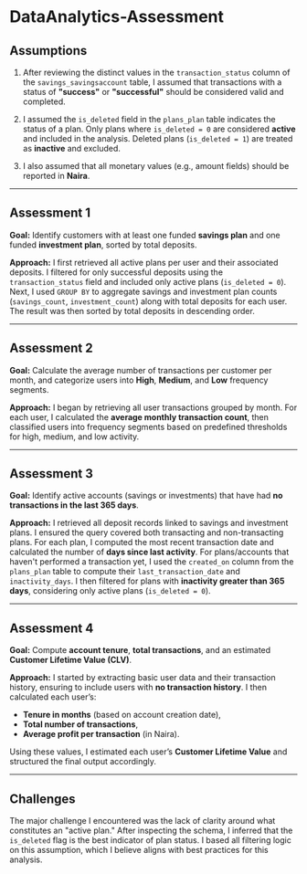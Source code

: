 # DataAnalytics-Assessment

## Assumptions

1. After reviewing the distinct values in the `transaction_status` column of the `savings_savingsaccount` table, I assumed that transactions with a status of **"success"** or **"successful"** should be considered valid and completed.

2. I assumed the `is_deleted` field in the `plans_plan` table indicates the status of a plan. Only plans where `is_deleted = 0` are considered **active** and included in the analysis. Deleted plans (`is_deleted = 1`) are treated as **inactive** and excluded.

3. I also assumed that all monetary values (e.g., amount fields) should be reported in **Naira**.

---

## Assessment 1

**Goal:** Identify customers with at least one funded **savings plan** and one funded **investment plan**, sorted by total deposits.

**Approach:**
I first retrieved all active plans per user and their associated deposits. I filtered for only successful deposits using the `transaction_status` field and included only active plans (`is_deleted = 0`).
Next, I used `GROUP BY` to aggregate savings and investment plan counts (`savings_count`, `investment_count`) along with total deposits for each user. The result was then sorted by total deposits in descending order.

---

## Assessment 2

**Goal:** Calculate the average number of transactions per customer per month, and categorize users into **High**, **Medium**, and **Low** frequency segments.

**Approach:**
I began by retrieving all user transactions grouped by month. For each user, I calculated the **average monthly transaction count**, then classified users into frequency segments based on predefined thresholds for high, medium, and low activity.

---

## Assessment 3

**Goal:** Identify active accounts (savings or investments) that have had **no transactions in the last 365 days**.

**Approach:**
I retrieved all deposit records linked to savings and investment plans. I ensured the query covered both transacting and non-transacting plans.
For each plan, I computed the most recent transaction date and calculated the number of **days since last activity**. For plans/accounts that haven't performed a transaction yet, I used the `created_on` column from the `plans_plan` table to compute their `last_transaction_date` and `inactivity_days`. I then filtered for plans with **inactivity greater than 365 days**, considering only active plans (`is_deleted = 0`).

---

## Assessment 4

**Goal:** Compute **account tenure**, **total transactions**, and an estimated **Customer Lifetime Value (CLV)**.

**Approach:**
I started by extracting basic user data and their transaction history, ensuring to include users with **no transaction history**.
I then calculated each user’s:

* **Tenure in months** (based on account creation date),
* **Total number of transactions**,
* **Average profit per transaction** (in Naira).

Using these values, I estimated each user’s **Customer Lifetime Value** and structured the final output accordingly.

---

## Challenges

The major challenge I encountered was the lack of clarity around what constitutes an "active plan." After inspecting the schema, I inferred that the `is_deleted` flag is the best indicator of plan status. I based all filtering logic on this assumption, which I believe aligns with best practices for this analysis.
